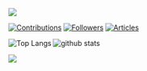 <p align=left> <img src=https://komarev.com/ghpvc/?username=Fuuma0000 /> </p>

[![Contributions](https://badgen.org/img/qiita/Fuuma/contributions?style=for-the-badge)](https://qiita.com/Fuuma)
[![Followers](https://badgen.org/img/qiita/Fuuma/followers?style=for-the-badge)](https://qiita.com/Fuuma)
[![Articles](https://badgen.org/img/qiita/Fuuma/articles?style=for-the-badge)](https://qiita.com/Fuuma)

<div> 
  <img alt="Top Langs" align="left" src="https://github-readme-stats.vercel.app/api/top-langs/?username=Fuuma0000&show_icons=true&theme=aura&hide_border=true&count_private=true&border_radius=40.0&hide=C++,HCL,CMake,PLpgSQL,C++,Shell,Ruby,C++,Swift" />
  <img alt="github stats"  src="https://github-readme-stats.vercel.app/api?username=Fuuma0000&theme=aura&show_icons=ture&hide_border=true&include_all_commits=true&count_private=true&border_radius=40.0" />
</div>

[![](http://github-profile-summary-cards.vercel.app/api/cards/profile-details?username=Fuuma0000&theme=tokyonight)](https://github.com/vn7n24fzkq/github-profile-summary-cards)




<!--
### Hi there 👋
**Fuuma0000/Fuuma0000** is a ✨ _special_ ✨ repository because its `README.md` (this file) appears on your GitHub profile.

Here are some ideas to get you started:

- 🔭 I’m currently working on ...
- 🌱 I’m currently learning ...
- 👯 I’m looking to collaborate on ...
- 🤔 I’m looking for help with ...
- 💬 Ask me about ...
- 📫 How to reach me: ...
- 😄 Pronouns: ...
- ⚡ Fun fact: ...
-->
